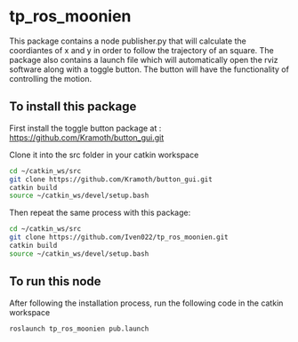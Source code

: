 # tp_ros_moonien
This package contains a node publisher.py that will calculate the coordiantes of x and y in order to follow the trajectory of an square. The package also contains a launch file which will automatically open the rviz software along with a toggle button. The button will have the functionality of controlling the motion.


## To install this package 
First install the toggle button package at : https://github.com/Kramoth/button_gui.git

Clone it into the src folder in your catkin workspace 

```sh
cd ~/catkin_ws/src
git clone https://github.com/Kramoth/button_gui.git
catkin build
source ~/catkin_ws/devel/setup.bash
```

Then repeat the same process with this package:

```sh
cd ~/catkin_ws/src
git clone https://github.com/Iven022/tp_ros_moonien.git
catkin build
source ~/catkin_ws/devel/setup.bash
```

## To run this node
After following the installation process, run the following code in the catkin workspace

```sh
roslaunch tp_ros_moonien pub.launch
```
